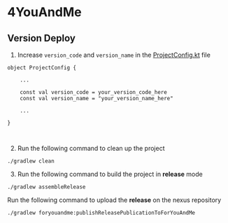 # 4YouAndMe

## Version Deploy

1.  Increase `version_code` and `version_name` in the [ProjectConfig.kt](https://github.com/4youandme/4YouandmeAndroid/blob/master/buildSrc/src/main/java/ProjectConfig.kt) file

```
object ProjectConfig {

    ...
    
    const val version_code = your_version_code_here
    const val version_name = "your_version_name_here"

    ...

}
	
	
```
2.  Run the following command to clean up the project

`./gradlew clean`
		
3.  Run the following command to build the project in **release** mode

`./gradlew assembleRelease`

Run the following command to upload the **release** on the nexus repository

`./gradlew foryouandme:publishReleasePublicationToForYouAndMe`